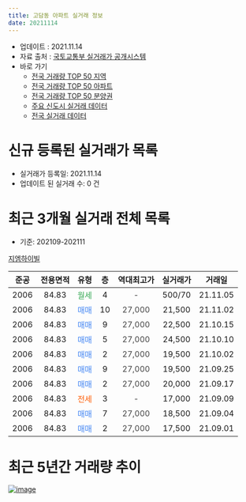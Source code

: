 ```yaml
---
title: 고담동 아파트 실거래 정보
date: 20211114
---
```


* 업데이트 : 2021.11.14
* 자료 출처 : [국토교통부 실거래가 공개시스템](http://rt.molit.go.kr)
* 바로 가기
    * [전국 거래량 TOP 50 지역](https://apt-info.github.io/apt-trade-info/tr)
    * [전국 거래량 TOP 50 아파트](https://apt-info.github.io/apt-trade-info/ta)
    * [전국 거래량 TOP 50 분양권](https://apt-info.github.io/apt-trade-info/tb)
    * [주요 신도시 실거래 데이터](https://apt-info.github.io/apt-trade-info/newtown)
    * [전국 실거래 데이터](https://apt-info.github.io/apt-trade-info/all)



<script async src="https://pagead2.googlesyndication.com/pagead/js/adsbygoogle.js"></script>
<!-- 기본광고 -->
<ins class="adsbygoogle"
     style="display:block"
     data-ad-client="ca-pub-1142216861245946"
     data-ad-slot="4805727019"
     data-ad-format="auto"
     data-full-width-responsive="true"></ins>
<script>
     (adsbygoogle = window.adsbygoogle || []).push({});
</script>


# 신규 등록된 실거래가 목록

* 실거래가 등록일: 2021.11.14
* 업데이트 된 실거래 수: 0 건




<script async src="https://pagead2.googlesyndication.com/pagead/js/adsbygoogle.js"></script>
<!-- 기본광고 -->
<ins class="adsbygoogle"
     style="display:block"
     data-ad-client="ca-pub-1142216861245946"
     data-ad-slot="4805727019"
     data-ad-format="auto"
     data-full-width-responsive="true"></ins>
<script>
     (adsbygoogle = window.adsbygoogle || []).push({});
</script>


# 최근 3개월 실거래 전체 목록
* 기준: 202109-202111


[지엠하이빌](https://search.naver.com/search.naver?query=%EC%A7%80%EC%97%A0%ED%95%98%EC%9D%B4%EB%B9%8C)

|준공|전용면적|유형|층|역대최고가|실거래가|거래일|
|:---:|:---:|:---:|:---:|:---:|:---:|:---:|
|2006|84.83|<span style="color:#34A853">월세</span>|4|<span style="color:#444444">-</span>|500/70|21.11.05|
|2006|84.83|<span style="color:#4285F3">매매</span>|10|<span style="color:#444444">27,000</span>|21,500|21.11.02|
|2006|84.83|<span style="color:#4285F3">매매</span>|9|<span style="color:#444444">27,000</span>|22,500|21.10.15|
|2006|84.83|<span style="color:#4285F3">매매</span>|5|<span style="color:#444444">27,000</span>|24,500|21.10.10|
|2006|84.83|<span style="color:#4285F3">매매</span>|2|<span style="color:#444444">27,000</span>|19,500|21.10.02|
|2006|84.83|<span style="color:#4285F3">매매</span>|9|<span style="color:#444444">27,000</span>|19,500|21.09.25|
|2006|84.83|<span style="color:#4285F3">매매</span>|2|<span style="color:#444444">27,000</span>|20,000|21.09.17|
|2006|84.83|<span style="color:#FF5A00">전세</span>|3|<span style="color:#444444">-</span>|17,000|21.09.09|
|2006|84.83|<span style="color:#4285F3">매매</span>|7|<span style="color:#444444">27,000</span>|18,500|21.09.04|
|2006|84.83|<span style="color:#4285F3">매매</span>|2|<span style="color:#444444">27,000</span>|17,500|21.09.01|



<script async src="https://pagead2.googlesyndication.com/pagead/js/adsbygoogle.js"></script>
<!-- 기본광고 -->
<ins class="adsbygoogle"
     style="display:block"
     data-ad-client="ca-pub-1142216861245946"
     data-ad-slot="4805727019"
     data-ad-format="auto"
     data-full-width-responsive="true"></ins>
<script>
     (adsbygoogle = window.adsbygoogle || []).push({});
</script>


# 최근 5년간 거래량 추이


<div style="width:100%;">
    <canvas id="deal_progress" height="200"></canvas>
</div>

<script>
new Chart(document.getElementById("deal_progress"), {
    type: 'line',
    data: {
        labels: ['16.01','16.02','16.03','16.04','16.06','16.07','16.09','16.11','16.12','17.01','17.02','17.03','17.04','17.05','17.06','17.07','17.08','17.09','17.10','17.11','17.12','18.01','18.02','18.03','18.04','18.05','18.06','18.07','18.08','18.10','18.11','18.12','19.02','19.03','19.04','19.05','19.06','19.07','19.08','19.11','19.12','20.01','20.02','20.03','20.04','20.05','20.06','20.08','20.09','20.10','20.11','20.12','21.01','21.02','21.03','21.04','21.05','21.07','21.08','21.09','21.10','21.11'],
        datasets: [{
            label: '매매/분양권',
            data: [1,2,1,1,1,0,2,1,2,1,1,0,1,2,3,3,1,1,4,1,3,2,2,1,2,2,0,1,3,1,1,0,0,2,2,1,0,1,1,0,1,2,2,1,2,1,1,3,0,3,0,6,2,3,3,3,3,3,17,4,3,1],
            borderColor: "rgba(66, 133, 243, 1)",
            backgroundColor: "rgba(66, 133, 243, 0.05)",
            borderWidth: 1,
            pointRadius: 0,
            fill: false,
            lineTension: 0
        },{
            label: '전/월세',
            data: [1,1,1,0,1,1,0,0,1,1,0,3,1,0,1,1,1,0,0,0,0,1,2,2,1,0,1,2,1,0,0,2,1,1,0,0,2,0,1,1,2,0,2,1,0,0,0,0,1,3,2,0,0,1,0,2,0,0,1,1,0,1],
            borderColor: "rgba(255, 90, 0, 1)",
            backgroundColor: "rgba(255, 90, 0, 0.05)",
            borderWidth: 1,
            pointRadius: 0,
            fill: false,
            lineTension: 0
        },{
            label: '합계',
            data: [2,3,2,1,2,1,2,1,3,2,1,3,2,2,4,4,2,1,4,1,3,3,4,3,3,2,1,3,4,1,1,2,1,3,2,1,2,1,2,1,3,2,4,2,2,1,1,3,1,6,2,6,2,4,3,5,3,3,18,5,3,2],
            borderColor: "rgba(0, 0, 0, 1)",
            backgroundColor: "rgba(0, 0, 0, 0.03)",
            borderWidth: 0.1,
            pointRadius: 0,
            fill: true,
            lineTension: 0
        }
        ]
    },
    options: {
        responsive: true,
        title: {
            display: false
        },
        tooltips: {
            mode: 'index',
            intersect: false
        },
        hover: {
            mode: 'nearest',
            intersect: true
        },
        scales: {
            xAxes: [{
                display: true,
                scaleLabel: {
                    display: true,
                    labelString: '년/월'
                }
            }],
            yAxes: [{
                display: true,
                ticks: {
                    suggestedMin: 0,
                },
                scaleLabel: {
                    display: true,
                    labelString: '실거래 수'
                }
            }]
        }
    }
});

</script>


[![image](https://apt-info.github.io/images/2020-01-03-apt-trade-info/1024x500.png)](https://play.google.com/store/apps/details?id=com.aptinfo.apttradeinfo)

